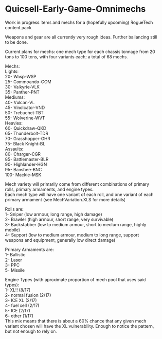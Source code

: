 # Quicsell-Early-Game-Omnimechs
 
Work in progress items and mechs for a (hopefully upcoming) RogueTech content pack

Weapons and gear are all currently very rough ideas. Further ballancing still to be done.

Current plans for mechs: one mech type for each chassis tonnage from 20 tons to 100 tons, with four variants each; a total of 68 mechs.

Mechs:  
Lights:   
20- Wasp-WSP  
25- Commoando-COM  
30- Valkyrie-VLK  
35- Panther-PNT  
Mediums:  
40- Vulcan-VL  
45- Vindicator-VND  
50- Trebuchet-TBT  
55- Wolverine-WVT  
Heavies:  
60- Quickdraw-QKD  
65- Thunderbolt-TDR  
70- Grasshopper-GHR  
75- Black Knight-BL  
Assaults:  
80- Charger-CGR  
85- Battlemaster-BLR  
90- Highlander-HGN  
95- Banshee-BNC  
100- Mackie-MSK  

Mech variety will primarily come from different combinations of primary rolls, primary armaments, and engine types.  
Each mech type will have one variant of each roll, and one variant of each primary armament (see MechVariation.XLS for more details)

Rolls are:  
1- Sniper (low armour, long range, high damage)  
2- Brawler (high armour, short range, very survivable)  
3- Backstabber (low to medium armour, short to medium range, highly mobile)  
4- Support (low to medium armour, medium to long range, support weapons and equipment, generally low direct damage)

Primary Armaments are:  
1- Ballistic  
2- Laser  
3- PPC  
5- Missile  

Engine Types (with aproximate proportion of mech pool that uses said types):  
1- XL!! (8/17)  
2- normal fusion (2/17)  
3- ICE XL (2/17)  
4- fuel cell (2/17)  
5- ICE (2/17)  
6- other (1/17)  
This mix means that there is about a 60% chance that any given mech variant chosen will have the XL vulnerability. Enough to notice the pattern, but not enough to rely on.
